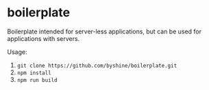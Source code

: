 # boilerplate
Boilerplate intended for server-less applications, but can be used for applications with servers.

Usage:

 1. `git clone https://github.com/byshine/boilerplate.git`
 2. `npm install`
 3. `npm run build`
